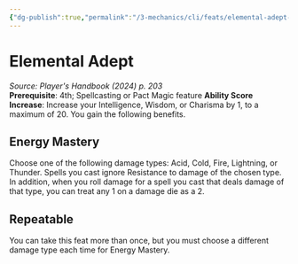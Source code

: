 ```yaml
---
{"dg-publish":true,"permalink":"/3-mechanics/cli/feats/elemental-adept-xphb/","tags":["ttrpg-cli/compendium/src/5e/xphb","ttrpg-cli/feat"],"noteIcon":""}
---
```


# Elemental Adept
*Source: Player's Handbook (2024) p. 203*  
**Prerequisite**: 4th; Spellcasting or Pact Magic feature
**Ability Score Increase**: Increase your Intelligence, Wisdom, or Charisma by 1, to a maximum of 20.
You gain the following benefits.

## Energy Mastery

Choose one of the following damage types: Acid, Cold, Fire, Lightning, or Thunder. Spells you cast ignore Resistance to damage of the chosen type. In addition, when you roll damage for a spell you cast that deals damage of that type, you can treat any 1 on a damage die as a 2.

## Repeatable

You can take this feat more than once, but you must choose a different damage type each time for Energy Mastery.